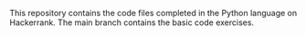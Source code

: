 This repository contains the code files completed in the Python language on Hackerrank.
The main branch contains the basic code exercises.
